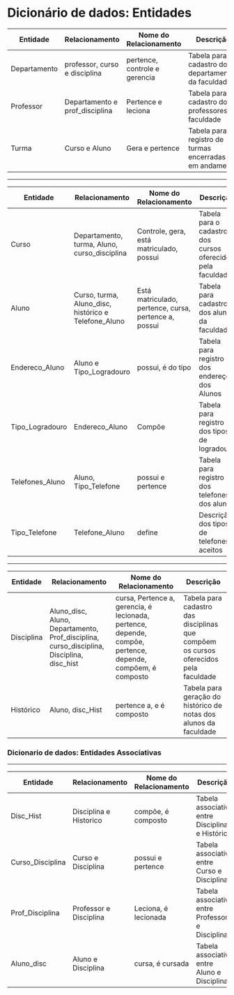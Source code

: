 # Dicionário de dados: Entidades

| Entidade | Relacionamento | Nome do Relacionamento | Descrição |
| ------- | ------- | ------- |------|
|Departamento|     professor, curso e disciplina      |     pertence, controle e gerencia      | Tabela para o cadastro dos departamentos da faculdade |
|Professor|     Departamento e prof_disciplina      |     Pertence e leciona      | Tabela para cadastro dos professores da faculdade |
|Turma |     Curso e Aluno      |   Gera e pertence | Tabela para registro de turmas encerradas ou em andamento|

---
| Entidade | Relacionamento | Nome do Relacionamento | Descrição |
| ------- | ------- | ------- |------|
|Curso|     Departamento, turma, Aluno, curso_disciplina   |    Controle, gera, está matriculado, possui      | Tabela para o cadastro dos cursos oferecidos pela faculdade |
|Aluno|     Curso, turma, Aluno_disc, histórico e Telefone_Aluno    |     Está matriculado, pertence, cursa, pertence a, possui      | Tabela para cadastro dos alunos da faculdade |
| Endereco_Aluno |     Aluno e Tipo_Logradouro   | possui, é do tipo    | Tabela para registro dos endereços dos Alunos |
| Tipo_Logradouro |  Endereco_Aluno  |  Compõe  | Tabela para registro dos tipos de logradouro |
| Telefones_Aluno |  Aluno, Tipo_Telefone  |  possui e pertence  | Tabela para registro dos telefones dos alunos  |
| Tipo_Telefone |  Telefone_Aluno  |  define  | Descrição dos tipos de telefones aceitos  |


---
| Entidade | Relacionamento | Nome do Relacionamento | Descrição |
| ------- | ------- | ------- |------|
|Disciplina|     Aluno_disc, Aluno, Departamento, Prof_disciplina, curso_disciplina, Disciplina, disc_hist  |    cursa, Pertence a, gerencia, é lecionada, pertence, depende, compõe, pertence, depende, compõem, é composto | Tabela para cadastro das disciplinas que compõem os cursos oferecidos pela faculdade |
|Histórico|     Aluno, disc_Hist    |     pertence a, e é composto      | Tabela para geração do histórico de notas dos alunos da faculdade |

### Dicionario de dados: Entidades Associativas
---
| Entidade | Relacionamento | Nome do Relacionamento | Descrição |
| ------- | ------- | ------- |------|
| Disc_Hist | Disciplina e Historico    |   compõe, é composto | Tabela associativa entre Disciplina e Histórico |
| Curso_Disciplina |     Curso e Disciplina    |     possui e pertence    | Tabela associativa entre Curso e Disciplina |
| Prof_Disciplina |     Professor e Disciplina   | Leciona, é lecionada    | Tabela associativa entre Professor e Disciplina |
| Aluno_disc |     Aluno e Disciplina   | cursa, é cursada    | Tabela associativa entre Aluno e Disciplina |

